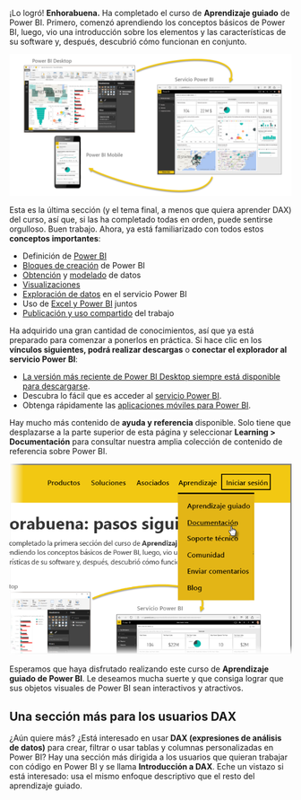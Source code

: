 ¡Lo logró! **Enhorabuena.** Ha completado el curso de **Aprendizaje guiado** de Power BI. Primero, comenzó aprendiendo los conceptos básicos de Power BI, luego, vio una introducción sobre los elementos y las características de su software y, después, descubrió cómo funcionan en conjunto.

![](media/6-5-guided-learning-completion/c0a0_2.png)

Esta es la última sección (y el tema final, a menos que quiera aprender DAX) del curso, así que, si las ha completado todas en orden, puede sentirse orgulloso. Buen trabajo. Ahora, ya está familiarizado con todos estos **conceptos importantes**:

* Definición de [Power BI](../gettingstarted.yml?tutorial-step=1)
* [Bloques de creación](../gettingstarted.yml?tutorial-step=3) de Power BI
* [Obtención](../gettingdata.yml?tutorial-step=3) y [modelado](../modeling.yml?tutorial-step=1) de datos
* [Visualizaciones](../visualizations.yml?tutorial-step=1)
* [Exploración de datos](../exploringdata.yml?tutorial-step=1) en el servicio Power BI
* Uso de [Excel y Power BI](../powerbiandexcel.yml?tutorial-step=1) juntos
* [Publicación y uso compartido](../publishingandsharing.yml?tutorial-step=1) del trabajo

Ha adquirido una gran cantidad de conocimientos, así que ya está preparado para comenzar a ponerlos en práctica. Si hace clic en los **vínculos siguientes, podrá realizar descargas** o **conectar el explorador al servicio Power BI**:

* [La versión más reciente de Power BI Desktop siempre está disponible para descargarse](https://powerbi.microsoft.com/desktop).
* Descubra lo fácil que es acceder al [servicio Power BI](https://powerbi.microsoft.com/).
* Obtenga rápidamente las [aplicaciones móviles para Power BI](https://powerbi.microsoft.com/mobile/).

Hay mucho más contenido de **ayuda y referencia** disponible. Solo tiene que desplazarse a la parte superior de esta página y seleccionar **Learning > Documentación** para consultar nuestra amplia colección de contenido de referencia sobre Power BI.

![](media/6-5-guided-learning-completion/6-5_1.png)

Esperamos que haya disfrutado realizando este curso de **Aprendizaje guiado de Power BI**. Le deseamos mucha suerte y que consiga lograr que sus objetos visuales de Power BI sean interactivos y atractivos.

## <a name="one-more-section-for-dax-users"></a>Una sección más para los usuarios DAX
¿Aún quiere más? ¿Está interesado en usar **DAX (expresiones de análisis de datos)** para crear, filtrar o usar tablas y columnas personalizadas en Power BI? Hay una sección más dirigida a los usuarios que quieran trabajar con código en Power BI y se llama **Introducción a DAX**. Eche un vistazo si está interesado: usa el mismo enfoque descriptivo que el resto del aprendizaje guiado.

